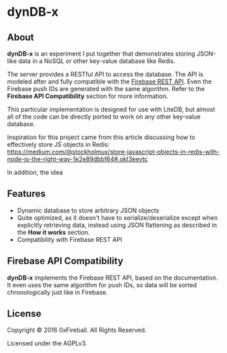
# dynDB-x


## About

**dynDB-x** is an experiment I put together that demonstrates storing
JSON-like data in a NoSQL or other key-value database like Redis.

The server provides a RESTful API to access the database. The API
is modeled after and fully compatible with the [Firebase REST API](https://firebase.google.com/docs/reference/rest/database/).
Even the Firebase push IDs are generated with the same algorithm.
Refer to the **Firebase API Compatibility** section for more information.

This particular implementation is designed for use with LiteDB,
but almost all of the code can be directly ported to work on any other
key-value database.

Inspiration for this project came from this article discussing
how to effectively store JS objects in Redis:
<https://medium.com/@stockholmux/store-javascript-objects-in-redis-with-node-js-the-right-way-1e2e89dbbf64#.okt3eevtc>

In addition, the idea

## Features

- Dynamic database to store arbitrary JSON objects
- Quite optimized, as it doesn't have to serialize/deserialize
    except when explicitly retrieving data, instead using JSON flattening
    as described in the **How it works** section.
- Compatibility with Firebase REST API

## Firebase API Compatibility

**dynDB-x** implements the Firebase REST API, based on the documentation.
It even uses the same algorithm for push IDs, so data will be sorted
chronologically just like in Firebase.

## License

Copyright &copy; 2016 0xFireball. All Rights Reserved.

Licensed under the AGPLv3.
